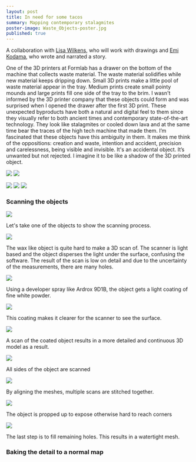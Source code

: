 ```yaml
---
layout: post
title: In need for some tacos
summary: Mapping contemporary stalagmites
poster-image: Waste_Objects-poster.jpg
published: true
---
```

A collaboration with [Lisa Wilkens](http://www.lisawilkens.com/), who will work with drawings and [Emi Kodama](http://emikodama.com/), who wrote and narrated a story.

One of the 3D printers at Formlab has a drawer on the bottom of the machine that collects waste
material. The waste material solidifies while new material keeps dripping down. Small 3D prints make
a little pool of waste material appear in the tray. Medium prints create small pointy mounds and large
prints fill one side of the tray to the brim. I wasn't informed by the 3D printer company that these
objects could form and was surprised when I opened the drawer after the first 3D print. These
unexpected byproducts have both a natural and digital feel to them since they visually refer to both
ancient times and contemporary state-of-the-art technology. They look like stalagmites or cooled down
lava and at the same time bear the traces of the high tech machine that made them. I’m fascinated
that these objects have this ambiguity in them. It makes me think of the oppositions: creation and
waste, intention and accident, precision and carelessness, being visible and invisible. It's an accidental
object. It’s unwanted but not rejected. I imagine it to be like a shadow of the 3D printed object.

![](/images/waste-objects-04.jpg)
![](/images/waste-objects-05.jpg)




![](/images/waste-objects-01.jpg)
![](/images/waste-objects-02.jpg)
![](/images/waste-objects-03.jpg)
 
 
 
 
 
 
### Scanning the objects

![](/images/waste-objects-shape-back.JPG)

Let's take one of the objects to show the scanning process.

![](/images/waste-objects-scan_result_bad.jpg)

The wax like object is quite hard to make a 3D scan of. The scanner is light based and the object disperses the light under the surface, confusing the software. The result of the scan is low on detail and due to the uncertainty of the measurements, there are many holes.

![](/images/waste-objects-Ardrox-9D1B.JPG)

Using a developer spray like Ardrox 9D1B, the object gets a light coating of fine white powder.

![](/images/waste-objects-shape-white-back.JPG)

This coating makes it clearer for the scanner to see the surface.

![](/images/waste-objects-scan-result-better.jpg)

A scan of the coated object results in a more detailed and continuous 3D model as a result.

![](/images/waste-objects-scanning-2.JPG)

All sides of the object are scanned

![](/images/waste-objects-stitching-scans.jpg)

By aligning the meshes, multiple scans are stitched together.

![](/images/waste-objects-propping-up-the-shape.JPG)

The object is propped up to expose otherwise hard to reach corners

![](/images/waste-objects-hole-filling.jpg)

The last step is to fill remaining holes. This results in a watertight mesh.


### Baking the detail to a normal map
